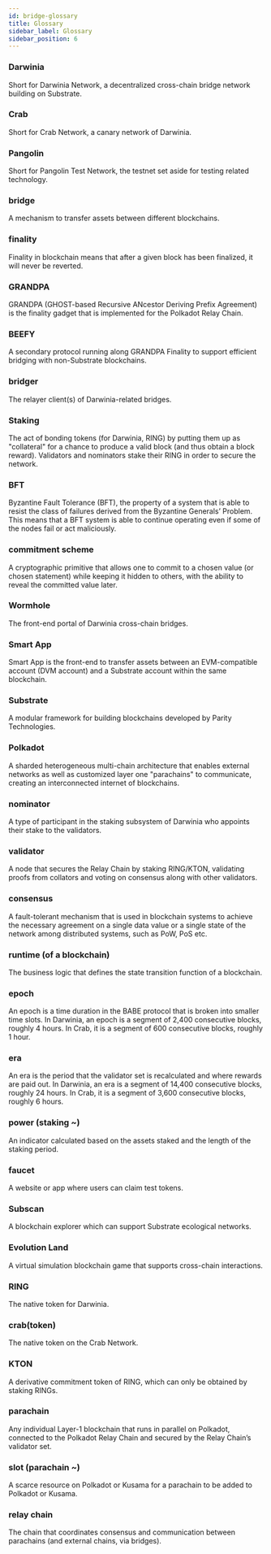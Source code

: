 ```yaml
---
id: bridge-glossary
title: Glossary  
sidebar_label: Glossary
sidebar_position: 6
---
```


### Darwinia
Short for Darwinia Network, a decentralized cross-chain bridge network building on Substrate.

### Crab
Short for Crab Network, a canary network of Darwinia.

### Pangolin
Short for Pangolin Test Network, the testnet set aside for testing related technology.

### bridge
A mechanism to transfer assets between different blockchains.

### finality
Finality in blockchain means that after a given block has been finalized, it will never be reverted.

### GRANDPA
GRANDPA (GHOST-based Recursive ANcestor Deriving Prefix Agreement) is the finality gadget that is implemented for the Polkadot Relay Chain.

### BEEFY
A secondary protocol running along GRANDPA Finality to support efficient bridging with non-Substrate blockchains.

### bridger
The relayer client(s) of Darwinia-related bridges.

### Staking
The act of bonding tokens (for Darwinia, RING) by putting them up as "collateral" for a chance to produce a valid block (and thus obtain a block reward). Validators and nominators stake their RING in order to secure the network.

### BFT
Byzantine Fault Tolerance (BFT), the property of a system that is able to resist the class of failures derived from the Byzantine Generals’ Problem. This means that a BFT system is able to continue operating even if some of the nodes fail or act maliciously. 

### commitment scheme
A cryptographic primitive that allows one to commit to a chosen value (or chosen statement) while keeping it hidden to others, with the ability to reveal the committed value later.

### Wormhole
The front-end portal of Darwinia cross-chain bridges.

### Smart App
Smart App is the front-end to transfer assets between an EVM-compatible account (DVM account) and a Substrate account within the same blockchain.

### Substrate
A modular framework for building blockchains developed by Parity Technologies.

### Polkadot
A sharded heterogeneous multi-chain architecture that enables external networks as well as customized layer one "parachains" to communicate, creating an interconnected internet of blockchains.

### nominator
A type of participant in the staking subsystem of Darwinia who appoints their stake to the validators.

### validator
A node that secures the Relay Chain by staking RING/KTON, validating proofs from collators and voting on consensus along with other validators.

### consensus
A fault-tolerant mechanism that is used in blockchain systems to achieve the necessary agreement on a single data value or a single state of the network among distributed systems, such as PoW, PoS etc.

### runtime (of a blockchain)
The business logic that defines the state transition function of a blockchain.

### epoch
An epoch is a time duration in the BABE protocol that is broken into smaller time slots. In Darwinia, an epoch is a segment of 2,400 consecutive blocks, roughly 4 hours. In Crab, it is a segment of 600 consecutive blocks, roughly 1 hour.

### era
An era is the period that the validator set is recalculated and where rewards are paid out. In Darwinia, an era is a segment of 14,400 consecutive blocks, roughly 24 hours. In Crab, it is a segment of 3,600 consecutive blocks, roughly 6 hours.

### power (staking ~)
An indicator calculated based on the assets staked and the length of the staking period.

### faucet
A website or app where users can claim test tokens.

### Subscan
A blockchain explorer which can support Substrate ecological networks.

### Evolution Land
A virtual simulation blockchain game that supports cross-chain interactions.

### RING
The native token for Darwinia.

### crab(token)
The native token on the Crab Network.

### KTON
A derivative commitment token of RING, which can only be obtained by staking RINGs.

### parachain
Any individual Layer-1 blockchain that runs in parallel on Polkadot, connected to the Polkadot Relay Chain and secured by the Relay Chain’s validator set.

### slot (parachain ~)
A scarce resource on Polkadot or Kusama for a parachain to be added to Polkadot or Kusama.

### relay chain
The chain that coordinates consensus and communication between parachains (and external chains, via bridges).
